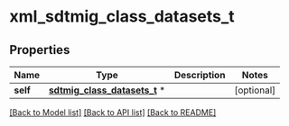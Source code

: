 # xml_sdtmig_class_datasets_t

## Properties
Name | Type | Description | Notes
------------ | ------------- | ------------- | -------------
**self** | [**sdtmig_class_datasets_t**](sdtmig_class_datasets.md) \* |  | [optional] 

[[Back to Model list]](../README.md#documentation-for-models) [[Back to API list]](../README.md#documentation-for-api-endpoints) [[Back to README]](../README.md)


